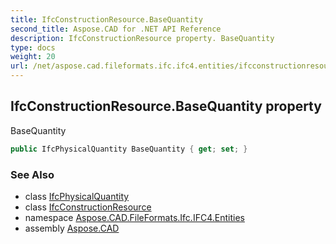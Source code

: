 ```yaml
---
title: IfcConstructionResource.BaseQuantity
second_title: Aspose.CAD for .NET API Reference
description: IfcConstructionResource property. BaseQuantity
type: docs
weight: 20
url: /net/aspose.cad.fileformats.ifc.ifc4.entities/ifcconstructionresource/basequantity/
---
```

## IfcConstructionResource.BaseQuantity property

BaseQuantity

```csharp
public IfcPhysicalQuantity BaseQuantity { get; set; }
```

### See Also

* class [IfcPhysicalQuantity](../../ifcphysicalquantity/)
* class [IfcConstructionResource](../)
* namespace [Aspose.CAD.FileFormats.Ifc.IFC4.Entities](../../ifcconstructionresource/)
* assembly [Aspose.CAD](../../../)


